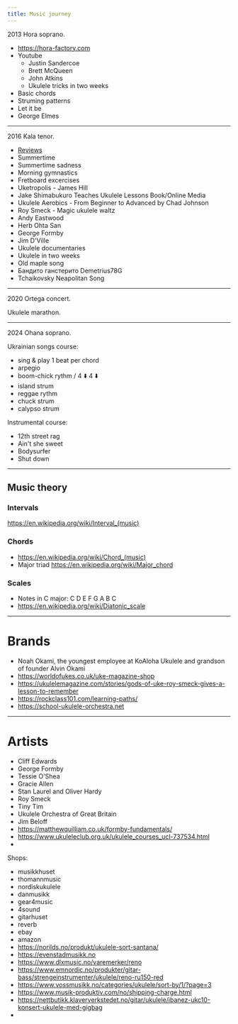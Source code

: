 ```yaml
---
title: Music journey
---
```


2013 Hora soprano.

* https://hora-factory.com
* Youtube
  * Justin Sandercoe
  * Brett McQueen
  * John Atkins
  * Ukulele tricks in two weeks
* Basic chords
* Struming patterns
* Let it be
* George Elmes

---

2016 Kala tenor.

* [Reviews](https://www.gotaukulele.com)
* Summertime
* Summertime sadness
* Morning gymnastics
* Fretboard excercises
* Uketropolis - James Hill
* Jake Shimabukuro Teaches Ukulele Lessons Book/Online Media
* Ukulele Aerobics - From Beginner to Advanced by Chad Johnson
* Roy Smeck - Magic ukulele waltz
* Andy Eastwood
* Herb Ohta San
* George Formby
* Jim D'Ville
* Ukulele documentaries
* Ukulele in two weeks
* Old maple song
* Бандито ганстерито Demetrius78G
* Tchaikovsky Neapolitan Song

---

2020 Ortega concert.

Ukulele marathon.

---

2024 Ohana soprano.

Ukrainian songs course:
* sing & play 1 beat per chord
* arpegio
* boom-chick rythm / 4 ⬇️ 4 ⬇️
* island strum
* reggae rythm
* chuck strum
* calypso strum
  
Instrumental course:
* 12th street rag
* Ain't she sweet
* Bodysurfer
* Shut down

---

## Music theory
### Intervals
https://en.wikipedia.org/wiki/Interval_(music)
### Chords
* https://en.wikipedia.org/wiki/Chord_(music)
* Major triad https://en.wikipedia.org/wiki/Major_chord
### Scales
* Notes in C major:	C	 	D	 	E	 	F	 	G	 	A	 	B	 	C
* https://en.wikipedia.org/wiki/Diatonic_scale 

---

# Brands

* Noah Okami, the youngest employee at KoAloha Ukulele and grandson of founder Alvin Okami
* https://worldofukes.co.uk/uke-magazine-shop
* https://ukulelemagazine.com/stories/gods-of-uke-roy-smeck-gives-a-lesson-to-remember
* https://rockclass101.com/learning-paths/
* https://school-ukulele-orchestra.net

---

# Artists

* Cliff Edwards
* George Formby
* Tessie O'Shea
* Gracie Allen
* Stan Laurel and Oliver Hardy
* Roy Smeck
* Tiny Tim
* Ukulele Orchestra of Great Britain
* Jim Beloff
* https://matthewquilliam.co.uk/formby-fundamentals/
* https://www.ukuleleclub.org.uk/ukulele_courses_ucl-737534.html
* 

Shops:
- musikkhuset
- thomannmusic
- nordiskukulele
- danmusikk
- gear4music
- 4sound
- gitarhuset
- reverb
- ebay
- amazon
- https://norilds.no/produkt/ukulele-sort-santana/
- https://evenstadmusikk.no
- https://www.dlxmusic.no/varemerker/reno
- https://www.emnordic.no/produkter/gitar-bass/strengeinstrumenter/ukulele/reno-ru150-red
- https://www.vossmusikk.no/categories/ukulele/sort-by/1/?page=3
- https://www.musik-produktiv.com/no/shipping-charge.html
- https://nettbutikk.klaververkstedet.no/gitar/ukulele/ibanez-ukc10-konsert-ukulele-med-gigbag
- 


